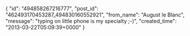  {
   "id": "494858267216777",
   "post_id": "462493170453287_494830160552921",
   "from_name": "August le Blanc",
   "message": "typing on little phone is my specialty  ;-)",
   "created_time": "2013-03-22T05:09:39+0000"
 }
